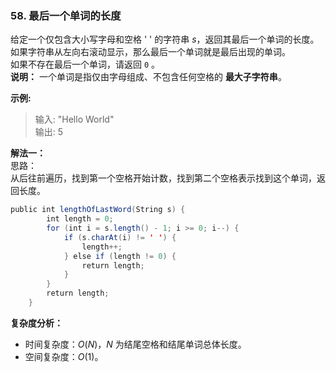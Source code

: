 ### 58. 最后一个单词的长度

给定一个仅包含大小写字母和空格 ' ' 的字符串 *s*，返回其最后一个单词的长度。
如果字符串从左向右滚动显示，那么最后一个单词就是最后出现的单词。    
如果不存在最后一个单词，请返回 `0` 。  
**说明：** 一个单词是指仅由字母组成、不包含任何空格的 **最大子字符串**。  

**示例:**   
>输入: "Hello World"    
>输出: 5

**解法一：**  
思路：  
从后往前遍历，找到第一个空格开始计数，找到第二个空格表示找到这个单词，返回长度。  

```Java
public int lengthOfLastWord(String s) {
        int length = 0;
        for (int i = s.length() - 1; i >= 0; i--) {
            if (s.charAt(i) != ' ') {
                length++;
            } else if (length != 0) {
                return length;
            }
        }
        return length;
    }
```
**复杂度分析：**  
* 时间复杂度：$O(N)$，$N$ 为结尾空格和结尾单词总体长度。
* 空间复杂度：$O(1)$。 
